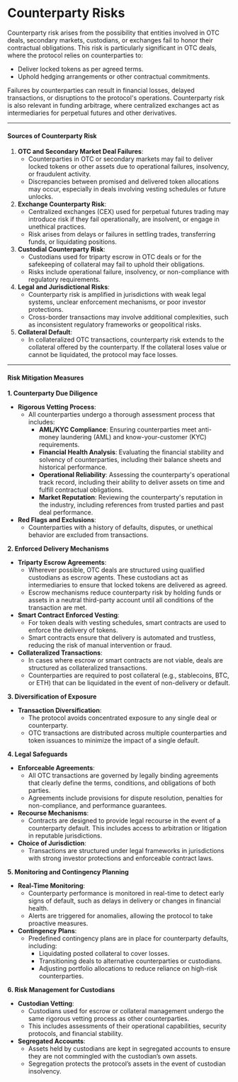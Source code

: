 # Counterparty Risks

Counterparty risk arises from the possibility that entities involved in OTC deals, secondary markets, custodians, or exchanges fail to honor their contractual obligations. This risk is particularly significant in OTC deals, where the protocol relies on counterparties to:

* Deliver locked tokens as per agreed terms.
* Uphold hedging arrangements or other contractual commitments.

Failures by counterparties can result in financial losses, delayed transactions, or disruptions to the protocol's operations. Counterparty risk is also relevant in funding arbitrage, where centralized exchanges act as intermediaries for perpetual futures and other derivatives.

***

#### **Sources of Counterparty Risk**

1. **OTC and Secondary Market Deal Failures**:
   * Counterparties in OTC or secondary markets may fail to deliver locked tokens or other assets due to operational failures, insolvency, or fraudulent activity.
   * Discrepancies between promised and delivered token allocations may occur, especially in deals involving vesting schedules or future unlocks.
2. **Exchange Counterparty Risk**:
   * Centralized exchanges (CEX) used for perpetual futures trading may introduce risk if they fail operationally, are insolvent, or engage in unethical practices.
   * Risk arises from delays or failures in settling trades, transferring funds, or liquidating positions.
3. **Custodial Counterparty Risk**:
   * Custodians used for triparty escrow in OTC deals or for the safekeeping of collateral may fail to uphold their obligations.
   * Risks include operational failure, insolvency, or non-compliance with regulatory requirements.
4. **Legal and Jurisdictional Risks**:
   * Counterparty risk is amplified in jurisdictions with weak legal systems, unclear enforcement mechanisms, or poor investor protections.
   * Cross-border transactions may involve additional complexities, such as inconsistent regulatory frameworks or geopolitical risks.
5. **Collateral Default**:
   * In collateralized OTC transactions, counterparty risk extends to the collateral offered by the counterparty. If the collateral loses value or cannot be liquidated, the protocol may face losses.

***

#### **Risk Mitigation Measures**

**1. Counterparty Due Diligence**

* **Rigorous Vetting Process**:
  * All counterparties undergo a thorough assessment process that includes:
    * **AML/KYC Compliance**: Ensuring counterparties meet anti-money laundering (AML) and know-your-customer (KYC) requirements.
    * **Financial Health Analysis**: Evaluating the financial stability and solvency of counterparties, including their balance sheets and historical performance.
    * **Operational Reliability**: Assessing the counterparty's operational track record, including their ability to deliver assets on time and fulfill contractual obligations.
    * **Market Reputation**: Reviewing the counterparty's reputation in the industry, including references from trusted parties and past deal performance.
* **Red Flags and Exclusions**:
  * Counterparties with a history of defaults, disputes, or unethical behavior are excluded from transactions.

**2. Enforced Delivery Mechanisms**

* **Triparty Escrow Agreements**:
  * Wherever possible, OTC deals are structured using qualified custodians as escrow agents. These custodians act as intermediaries to ensure that locked tokens are delivered as agreed.
  * Escrow mechanisms reduce counterparty risk by holding funds or assets in a neutral third-party account until all conditions of the transaction are met.
* **Smart Contract Enforced Vesting**:
  * For token deals with vesting schedules, smart contracts are used to enforce the delivery of tokens.
  * Smart contracts ensure that delivery is automated and trustless, reducing the risk of manual intervention or fraud.
* **Collateralized Transactions**:
  * In cases where escrow or smart contracts are not viable, deals are structured as collateralized transactions.
  * Counterparties are required to post collateral (e.g., stablecoins, BTC, or ETH) that can be liquidated in the event of non-delivery or default.

**3. Diversification of Exposure**

* **Transaction Diversification**:
  * The protocol avoids concentrated exposure to any single deal or counterparty.
  * OTC transactions are distributed across multiple counterparties and token issuances to minimize the impact of a single default.

**4. Legal Safeguards**

* **Enforceable Agreements**:
  * All OTC transactions are governed by legally binding agreements that clearly define the terms, conditions, and obligations of both parties.
  * Agreements include provisions for dispute resolution, penalties for non-compliance, and performance guarantees.
* **Recourse Mechanisms**:
  * Contracts are designed to provide legal recourse in the event of a counterparty default. This includes access to arbitration or litigation in reputable jurisdictions.
* **Choice of Jurisdiction**:
  * Transactions are structured under legal frameworks in jurisdictions with strong investor protections and enforceable contract laws.

**5. Monitoring and Contingency Planning**

* **Real-Time Monitoring**:
  * Counterparty performance is monitored in real-time to detect early signs of default, such as delays in delivery or changes in financial health.
  * Alerts are triggered for anomalies, allowing the protocol to take proactive measures.
* **Contingency Plans**:
  * Predefined contingency plans are in place for counterparty defaults, including:
    * Liquidating posted collateral to cover losses.
    * Transitioning deals to alternative counterparties or custodians.
    * Adjusting portfolio allocations to reduce reliance on high-risk counterparties.

**6. Risk Management for Custodians**

* **Custodian Vetting**:
  * Custodians used for escrow or collateral management undergo the same rigorous vetting process as other counterparties.
  * This includes assessments of their operational capabilities, security protocols, and financial stability.
* **Segregated Accounts**:
  * Assets held by custodians are kept in segregated accounts to ensure they are not commingled with the custodian’s own assets.
  * Segregation protects the protocol’s assets in the event of custodian insolvency.
